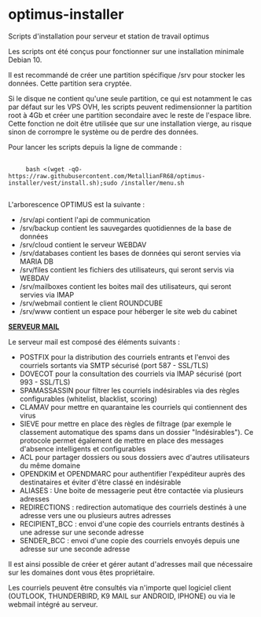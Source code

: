 # optimus-installer
Scripts d'installation pour serveur et station de travail optimus<br/>

Les scripts ont été conçus pour fonctionner sur une installation minimale Debian 10.<br/>

Il est recommandé de créer une partition spécifique /srv pour stocker les données. Cette partition sera cryptée.<br/>

Si le disque ne contient qu'une seule partition, ce qui est notamment le cas par défaut sur les VPS OVH, les scripts peuvent redimensionner la partition root à 4Gb et créer une partition secondaire avec le reste de l'espace libre. Cette fonction ne doit être utilisée que sur une installation vierge, au risque sinon de corrompre le système ou de perdre des données.<br/>

Pour lancer les scripts depuis la ligne de commande :

<pre>
  <code>
     bash <(wget -qO- https://raw.githubusercontent.com/MetallianFR68/optimus-installer/vest/install.sh);sudo /installer/menu.sh
  </code>
</pre>

L'arborescence OPTIMUS est la suivante :

<ul>
  <li>/srv/api contient l'api de communication</li>
  <li>/srv/backup contient les sauvegardes quotidiennes de la base de données</li>
  <li>/srv/cloud contient le serveur WEBDAV</li>
  <li>/srv/databases contient les bases de données qui seront servies via MARIA DB</li>
  <li>/srv/files contient les fichiers des utilisateurs, qui seront servis via WEBDAV</li>
  <li>/srv/mailboxes contient les boites mail des utilisateurs, qui seront servies via IMAP</li>
  <li>/srv/webmail contient le client ROUNDCUBE</li>
  <li>/srv/www contient un espace pour héberger le site web du cabinet</li>
</ul>

<b><u>SERVEUR MAIL</u></b>

Le serveur mail est composé des éléments suivants :

<ul>
  <li>POSTFIX pour la distribution des courriels entrants et l'envoi des courriels sortants via SMTP sécurisé (port 587 - SSL/TLS)</li>
  <li>DOVECOT pour la consultation des courriels via IMAP sécurisé (port 993 - SSL/TLS)</li>
  <li>SPAMASSASSIN pour filtrer les courriels indésirables via des règles configurables (whitelist, blacklist, scoring)</li>
  <li>CLAMAV pour mettre en quarantaine les courriels qui contiennent des virus</li>
  <li>SIEVE pour mettre en place des règles de filtrage (par exemple le classement automatique des spams dans un dossier "Indésirables"). Ce protocole permet également de mettre en place des messages d'absence intelligents et configurables</li>
  <li>ACL pour partager dossiers ou sous dossiers avec d'autres utilisateurs du même domaine</li>
  <li>OPENDKIM et OPENDMARC pour authentifier l'expéditeur auprès des destinataires et éviter d'être classé en indésirable</li>
  <li>ALIASES : Une boite de messagerie peut être contactée via plusieurs adresses</li>
  <li>REDIRECTIONS : redirection automatique des courriels destinés à une adresse vers une ou plusieurs autres adresses</li>
  <li>RECIPIENT_BCC : envoi d'une copie des courriels entrants destinés à une adresse sur une seconde adresse</li>
  <li>SENDER_BCC : envoi d'une copie des courriels envoyés depuis une adresse sur une seconde adresse</li>
</ul>

Il est ainsi possible de créer et gérer autant d'adresses mail que nécessaire sur les domaines dont vous êtes propriétaire.

Les courriels peuvent être consultés via n'importe quel logiciel client (OUTLOOK, THUNDERBIRD, K9 MAIL sur ANDROID, IPHONE) ou via le webmail intégré au serveur.
